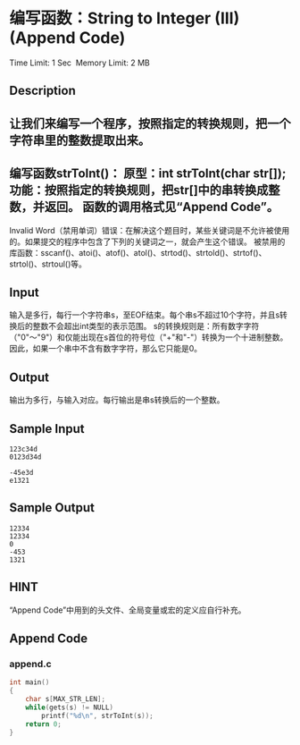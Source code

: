 # 编写函数：String to Integer (III) (Append Code)
Time Limit: 1 Sec  Memory Limit: 2 MB


## Description
让我们来编写一个程序，按照指定的转换规则，把一个字符串里的整数提取出来。
-----------------------------------------------------------------------------
编写函数strToInt()：
原型：int strToInt(char str[]);
功能：按照指定的转换规则，把str[]中的串转换成整数，并返回。
函数的调用格式见“Append Code”。
-----------------------------------------------------------------------------
Invalid Word（禁用单词）错误：在解决这个题目时，某些关键词是不允许被使用的。如果提交的程序中包含了下列的关键词之一，就会产生这个错误。
被禁用的库函数：sscanf()、atoi()、atof()、atol()、strtod()、strtold()、strtof()、strtol()、strtoul()等。

## Input
输入是多行，每行一个字符串s，至EOF结束。每个串s不超过10个字符，并且s转换后的整数不会超出int类型的表示范围。
s的转换规则是：所有数字字符（"0"～"9"）和仅能出现在s首位的符号位（"+"和"-"）转换为一个十进制整数。因此，如果一个串中不含有数字字符，那么它只能是0。

## Output
输出为多行，与输入对应。每行输出是串s转换后的一个整数。

## Sample Input
```
123c34d
0123d34d

-45e3d
e1321
```
## Sample Output
```
12334
12334
0
-453
1321
```

## HINT
“Append Code”中用到的头文件、全局变量或宏的定义应自行补充。

## Append Code
### append.c
```c
int main()
{
    char s[MAX_STR_LEN];
    while(gets(s) != NULL)
        printf("%d\n", strToInt(s));
    return 0;
}
```
